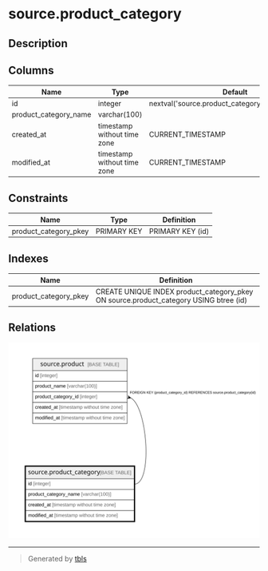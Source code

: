 # source.product_category

## Description

## Columns

| Name | Type | Default | Nullable | Children | Parents | Comment |
| ---- | ---- | ------- | -------- | -------- | ------- | ------- |
| id | integer | nextval('source.product_category_id_seq'::regclass) | false | [source.product](source.product.md) |  |  |
| product_category_name | varchar(100) |  | true |  |  |  |
| created_at | timestamp without time zone | CURRENT_TIMESTAMP | true |  |  |  |
| modified_at | timestamp without time zone | CURRENT_TIMESTAMP | true |  |  |  |

## Constraints

| Name | Type | Definition |
| ---- | ---- | ---------- |
| product_category_pkey | PRIMARY KEY | PRIMARY KEY (id) |

## Indexes

| Name | Definition |
| ---- | ---------- |
| product_category_pkey | CREATE UNIQUE INDEX product_category_pkey ON source.product_category USING btree (id) |

## Relations

![er](source.product_category.svg)

---

> Generated by [tbls](https://github.com/k1LoW/tbls)
